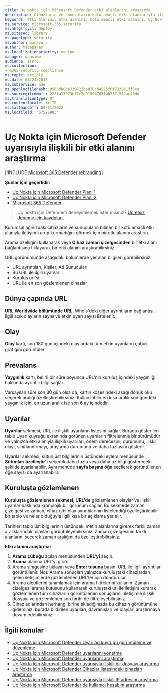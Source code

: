 ```yaml
---
title: Uç Nokta için Microsoft Defender etki alanlarını araştırma
description: Cihazların ve sunucuların kötü amaçlı etki alanlarıyla iletişim kurup kurmadığını görmek için araştırma seçeneklerini kullanın.
keywords: etki alanını, etki alanını, kötü amaçlı etki alanını, Uç Nokta için Microsoft Defender, uyarıyı, URL'yi araştırma
ms.service: microsoft-365-security
ms.mktglfcycl: deploy
ms.sitesec: library
ms.pagetype: security
ms.author: macapara
author: mjcaparas
ms.localizationpriority: medium
manager: dansimp
audience: ITPro
ms.collection:
- m365-security-compliance
ms.topic: article
ms.date: 04/24/2018
ms.subservice: mde
ms.openlocfilehash: 9565d80da339722ba070cb4525f0f7339c1ff6ce
ms.sourcegitcommit: 228fa13973bf7c2d91504703fab757f552ae40dd
ms.translationtype: MT
ms.contentlocale: tr-TR
ms.lasthandoff: 09/01/2022
ms.locfileid: "67520983"
---
```

# <a name="investigate-a-domain-associated-with-a-microsoft-defender-for-endpoint-alert"></a>Uç Nokta için Microsoft Defender uyarısıyla ilişkili bir etki alanını araştırma

[!INCLUDE [Microsoft 365 Defender rebranding](../../includes/microsoft-defender.md)]


**Şunlar için geçerlidir:**
- [Uç Nokta için Microsoft Defender Planı 1](https://go.microsoft.com/fwlink/p/?linkid=2154037)
- [Uç Nokta için Microsoft Defender Planı 2](https://go.microsoft.com/fwlink/p/?linkid=2154037)
- [Microsoft 365 Defender](https://go.microsoft.com/fwlink/?linkid=2118804)

> Uç nokta için Defender'i deneyimlemek ister misiniz? [Ücretsiz deneme için kaydolun.](https://signup.microsoft.com/create-account/signup?products=7f379fee-c4f9-4278-b0a1-e4c8c2fcdf7e&ru=https://aka.ms/MDEp2OpenTrial?ocid=docs-wdatp-investigatedomain-abovefoldlink)

Kurumsal ağınızdaki cihazların ve sunucuların bilinen bir kötü amaçlı etki alanıyla iletişim kurup kurmadığını görmek için bir etki alanını araştırın.

Arama özelliğini kullanarak veya **Cihaz zaman çizelgesinden** bir etki alanı bağlantısına tıklayarak bir etki alanını araştırabilirsiniz.

URL görünümünde aşağıdaki bölümlerde yer alan bilgileri görebilirsiniz:

- URL ayrıntıları, Kişiler, Ad Sunucuları
- Bu URL ile ilgili uyarılar 
- Kuruluş url'si
- URL ile en son gözlemlenen cihazlar

## <a name="url-worldwide"></a>Dünya çapında URL

**URL Worldwide bölümünde URL**, Whois'deki diğer ayrıntıların bağlantısı, ilgili açık olayların sayısı ve etkin uyarı sayısı listelenir.

## <a name="incident"></a>Olay

**Olay** kartı, son 180 gün içindeki olaylardaki tüm etkin uyarıların çubuk grafiğini görüntüler.

## <a name="prevalence"></a>Prevalans

**Yaygınlık** kartı, belirli bir süre boyunca URL'nin kuruluş içindeki yaygınlığı hakkında ayrıntılı bilgi sağlar.

Varsayılan süre son 30 gün olsa da, kartın köşesindeki aşağı dönük oku seçerek aralığı özelleştirebilirsiniz. Kullanılabilir en kısa aralık son gündeki yaygınlık için, en uzun aralık ise son 6 ay içindedir.

## <a name="alerts"></a>Uyarılar

**Uyarılar** sekmesi, URL ile ilişkili uyarıların listesini sağlar. Burada gösterilen tablo Uyarı kuyruğu ekranında görünen uyarıların filtrelenmiş bir sürümüdür ve yalnızca etki alanıyla ilişkili uyarıları, önem derecesini, durumunu, ilişkili olayı, sınıflandırmayı, araştırma durumunu ve daha fazlasını gösterir.

Uyarılar sekmesi, sütun üst bilgilerinin üstündeki eylem menüsünde **Sütunları özelleştir'i** seçerek daha fazla veya daha az bilgi gösterecek şekilde ayarlanabilir. Aynı menüde **sayfa başına öğe** seçilerek görüntülenen öğe sayısı da ayarlanabilir.

## <a name="observed-in-organization"></a>Kuruluşta gözlemlenen

**Kuruluşta gözlemlenen sekmesi, URL'de** gözlemlenen olaylar ve ilişkili uyarılar hakkında kronolojik bir görünüm sağlar. Bu sekmede zaman çizelgesi ve zaman, cihaz gibi olay ayrıntılarının listelendiği özelleştirilebilir bir tablo ve neler olduğuyla ilgili kısa bir açıklama yer alır. 

Tarihleri tablo üst bilgilerinin üstündeki metin alanlarına girerek farklı zaman aralıklarındaki olayları görüntüleyebilirsiniz. Zaman çizelgesinin farklı alanlarını seçerek zaman aralığını da özelleştirebilirsiniz.

**Etki alanını araştırma:**

1. **Arama çubuğu** açılan menüsünden **URL'yi** seçin.
2. **Arama** alanına URL'yi girin.
3. Arama simgesine tıklayın veya **Enter tuşuna** basın. URL ile ilgili ayrıntılar görüntülenir. Not: Arama sonuçları yalnızca kuruluştaki cihazlardan gelen iletişimlerde gözlemlenen URL'ler için döndürülür.
4. Arama ölçütlerini tanımlamak için arama filtrelerini kullanın. Zaman çizelgesi arama kutusunu kullanarak kuruluştaki url ile iletişim kurarak gözlemlenen tüm cihazların görüntülenen sonuçlarını, iletişimle ilişkili dosyayı ve gözlemlenen son tarihi de filtreleyebilirsiniz.
5. Cihaz adlarından herhangi birine tıkladığınızda bu cihazın görünümüne gidersiniz; burada bildirilen uyarıları, davranışları ve olayları araştırmaya devam edebilirsiniz.

## <a name="related-topics"></a>İlgili konular
- [Uç Nokta için Microsoft Defender Uyarıları kuyruğu görüntüleme ve düzenleme](alerts-queue.md)
- [Uç Nokta için Microsoft Defender uyarılarını yönetme](manage-alerts.md)
- [Uç Nokta için Microsoft Defender uyarılarını araştırma](investigate-alerts.md)
- [Uç Nokta için Microsoft Defender uyarısıyla ilişkili bir dosyayı araştırma](investigate-files.md)
- [Uç Nokta için Microsoft Defender Cihazlar listesindeki cihazları araştırma](investigate-machines.md)
- [Uç Nokta için Microsoft Defender uyarısıyla ilişkili IP adresini araştırma](investigate-ip.md)
- [Uç Nokta için Microsoft Defender'de kullanıcı hesabını araştırma](investigate-user.md)
